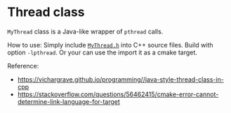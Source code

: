 # Thread class

`MyThread` class is a Java-like wrapper of `pthread` calls.

How to use: Simply include [`MyThread.h`](./MyThread.h) into C++ source files. Build with option `-lpthread`. Or your can use the import it as a cmake target.

Reference: 

- https://vichargrave.github.io/programming//java-style-thread-class-in-cpp
- https://stackoverflow.com/questions/56462415/cmake-error-cannot-determine-link-language-for-target

